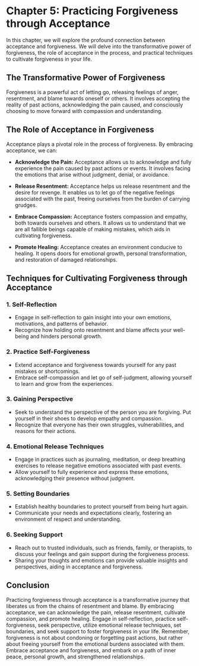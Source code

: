 Chapter 5: Practicing Forgiveness through Acceptance
====================================================

In this chapter, we will explore the profound connection between acceptance and forgiveness. We will delve into the transformative power of forgiveness, the role of acceptance in the process, and practical techniques to cultivate forgiveness in your life.

The Transformative Power of Forgiveness
---------------------------------------

Forgiveness is a powerful act of letting go, releasing feelings of anger, resentment, and blame towards oneself or others. It involves accepting the reality of past actions, acknowledging the pain caused, and consciously choosing to move forward with compassion and understanding.

The Role of Acceptance in Forgiveness
-------------------------------------

Acceptance plays a pivotal role in the process of forgiveness. By embracing acceptance, we can:

* **Acknowledge the Pain:** Acceptance allows us to acknowledge and fully experience the pain caused by past actions or events. It involves facing the emotions that arise without judgment, denial, or avoidance.

* **Release Resentment:** Acceptance helps us release resentment and the desire for revenge. It enables us to let go of the negative feelings associated with the past, freeing ourselves from the burden of carrying grudges.

* **Embrace Compassion:** Acceptance fosters compassion and empathy, both towards ourselves and others. It allows us to understand that we are all fallible beings capable of making mistakes, which aids in cultivating forgiveness.

* **Promote Healing:** Acceptance creates an environment conducive to healing. It opens doors for emotional growth, personal transformation, and restoration of damaged relationships.

Techniques for Cultivating Forgiveness through Acceptance
---------------------------------------------------------

### 1. **Self-Reflection**

* Engage in self-reflection to gain insight into your own emotions, motivations, and patterns of behavior.
* Recognize how holding onto resentment and blame affects your well-being and hinders personal growth.

### 2. **Practice Self-Forgiveness**

* Extend acceptance and forgiveness towards yourself for any past mistakes or shortcomings.
* Embrace self-compassion and let go of self-judgment, allowing yourself to learn and grow from the experiences.

### 3. **Gaining Perspective**

* Seek to understand the perspective of the person you are forgiving. Put yourself in their shoes to develop empathy and compassion.
* Recognize that everyone has their own struggles, vulnerabilities, and reasons for their actions.

### 4. **Emotional Release Techniques**

* Engage in practices such as journaling, meditation, or deep breathing exercises to release negative emotions associated with past events.
* Allow yourself to fully experience and express these emotions, acknowledging their presence without judgment.

### 5. **Setting Boundaries**

* Establish healthy boundaries to protect yourself from being hurt again.
* Communicate your needs and expectations clearly, fostering an environment of respect and understanding.

### 6. **Seeking Support**

* Reach out to trusted individuals, such as friends, family, or therapists, to discuss your feelings and gain support during the forgiveness process.
* Sharing your thoughts and emotions can provide valuable insights and perspectives, aiding in acceptance and forgiveness.

Conclusion
----------

Practicing forgiveness through acceptance is a transformative journey that liberates us from the chains of resentment and blame. By embracing acceptance, we can acknowledge the pain, release resentment, cultivate compassion, and promote healing. Engage in self-reflection, practice self-forgiveness, seek perspective, utilize emotional release techniques, set boundaries, and seek support to foster forgiveness in your life. Remember, forgiveness is not about condoning or forgetting past actions, but rather about freeing yourself from the emotional burdens associated with them. Embrace acceptance and forgiveness, and embark on a path of inner peace, personal growth, and strengthened relationships.
